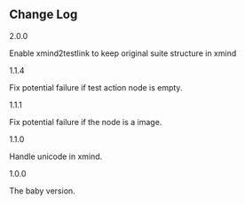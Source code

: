 Change Log
----------
2.0.0

Enable xmind2testlink to keep original suite structure in xmind

1.1.4

Fix potential failure if test action node is empty.

1.1.1

Fix potential failure if the node is a image.

1.1.0

Handle unicode in xmind.

1.0.0

The baby version.